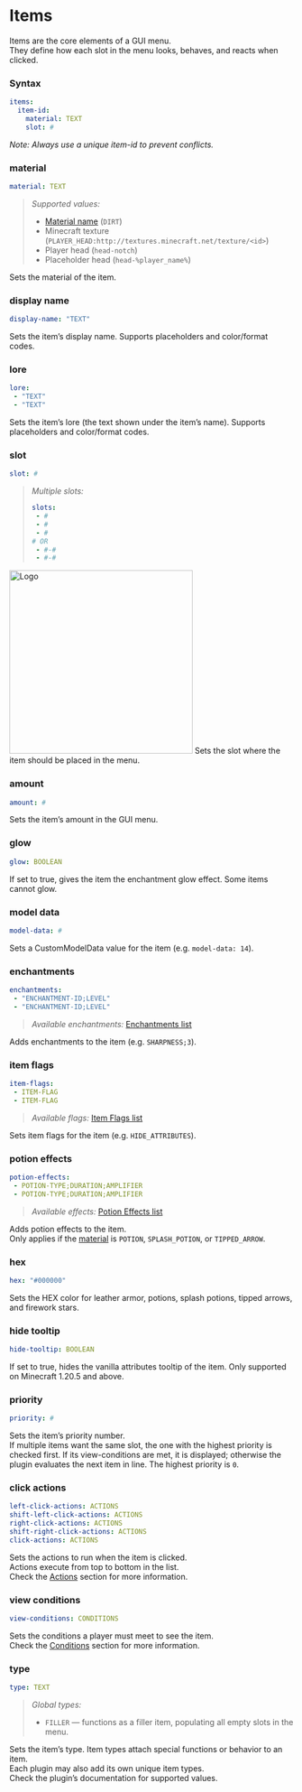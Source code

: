# Items
Items are the core elements of a GUI menu.  
They define how each slot in the menu looks, behaves, and reacts when clicked.

### Syntax
```yaml
items:
  item-id:
    material: TEXT
    slot: #
```
*Note: Always use a unique item-id to prevent conflicts.*

### material
```yaml
material: TEXT
```
> *Supported values:*  
> - [Material name](https://hub.spigotmc.org/javadocs/spigot/org/bukkit/Material.html) (`DIRT`)  
> - Minecraft texture (`PLAYER_HEAD:http://textures.minecraft.net/texture/<id>`)  
> - Player head (`head-notch`)  
> - Placeholder head (`head-%player_name%`)

Sets the material of the item.  

### display name
```yaml
display-name: "TEXT"
```
Sets the item’s display name. Supports placeholders and color/format codes.

### lore
```yaml
lore:
 - "TEXT"
 - "TEXT"
```
Sets the item’s lore (the text shown under the item’s name). Supports placeholders and color/format codes.

### slot
```yaml
slot: #
```
> *Multiple slots:*
> ```yaml
> slots:
>  - #
>  - #
>  - #
> # OR
>  - #-#
>  - #-#
> ```

<img src="https://imgur.com/a/Dz5JGOM.png" alt="Logo" width="auto" height="325">
Sets the slot where the item should be placed in the menu.

### amount
```yaml
amount: #
```
Sets the item’s amount in the GUI menu.

### glow
```yaml
glow: BOOLEAN
```
If set to true, gives the item the enchantment glow effect. Some items cannot glow.

### model data
```yaml
model-data: #
```
Sets a CustomModelData value for the item (e.g. `model-data: 14`).

### enchantments
```yaml
enchantments:
 - "ENCHANTMENT-ID;LEVEL"
 - "ENCHANTMENT-ID;LEVEL"
```
> *Available enchantments:* [Enchantments list](https://hub.spigotmc.org/javadocs/bukkit/org/bukkit/enchantments/Enchantment.html)

Adds enchantments to the item (e.g. `SHARPNESS;3`).

### item flags
```yaml
item-flags:
 - ITEM-FLAG
 - ITEM-FLAG
```
> *Available flags:* [Item Flags list](https://hub.spigotmc.org/javadocs/bukkit/org/bukkit/inventory/ItemFlag.html)

Sets item flags for the item (e.g. `HIDE_ATTRIBUTES`).

### potion effects
```yaml
potion-effects:
 - POTION-TYPE;DURATION;AMPLIFIER
 - POTION-TYPE;DURATION;AMPLIFIER
```
> *Available effects:* [Potion Effects list](https://hub.spigotmc.org/javadocs/bukkit/org/bukkit/potion/PotionEffectType.html)

Adds potion effects to the item.
<br>Only applies if the [material](items.md#material) is `POTION`, `SPLASH_POTION`, or `TIPPED_ARROW`.  

### hex
```yaml
hex: "#000000"
```
Sets the HEX color for leather armor, potions, splash potions, tipped arrows, and firework stars.

### hide tooltip
```yaml
hide-tooltip: BOOLEAN
```
If set to true, hides the vanilla attributes tooltip of the item. Only supported on Minecraft 1.20.5 and above.

### priority
```yaml
priority: #
```
Sets the item’s priority number.
<br> If multiple items want the same slot, the one with the highest priority is checked first. If its view-conditions are met, it is displayed; otherwise the plugin evaluates the next item in line. The highest priority is `0`.

### click actions
```yaml
left-click-actions: ACTIONS
shift-left-click-actions: ACTIONS
right-click-actions: ACTIONS
shift-right-click-actions: ACTIONS
click-actions: ACTIONS
```
Sets the actions to run when the item is clicked.
<br>Actions execute from top to bottom in the list.
<br>Check the [Actions](https://github.com/VinceSMC/SMC-Developments/blob/f5a97c218bf83512aa6d5232cb35e18444c6d88d/documentation/actions.md) section for more information.

### view conditions
```yaml
view-conditions: CONDITIONS
```
Sets the conditions a player must meet to see the item.
<br>Check the [Conditions](https://github.com/VinceSMC/SMC-Developments/blob/main/documentation/conditions.md) section for more information.

### type
```yaml
type: TEXT
```
> *Global types:*
> - `FILLER` — functions as a filler item, populating all empty slots in the menu.

Sets the item’s type. Item types attach special functions or behavior to an item.
<br>Each plugin may also add its own unique item types.
<br>Check the plugin’s documentation for supported values.












